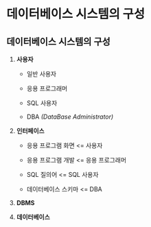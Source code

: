 # 데이터베이스 시스템의 구성

## 데이터베이스 시스템의 구성

1. **사용자**

    - 일반 사용자

    - 응용 프로그래머
    
    - SQL 사용자
    
    - DBA _(DataBase Administrator)_

2. **인터페이스**
    
    - 응용 프로그램 화면    <=  사용자
    
    - 응용 프로그램 개발    <=  응용 프로그래머
    
    - SQL 질의어            <=  SQL 사용자

    - 데이터베이스 스키마   <=  DBA

3. **DBMS**

4. **데이터베이스**

